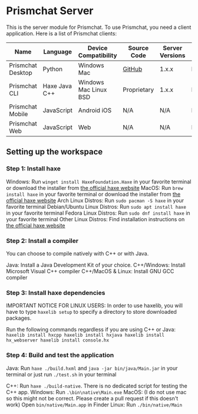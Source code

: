 # Prismchat Server

This is the server module for Prismchat. To use Prismchat, you need a client application. Here is a list of Prismchat clients:

| Name | Language | Device Compatibility | Source Code | Server Versions | Status |
| - | - | - | - | - | - |
| Prismchat Desktop | Python | Windows Mac | [GitHub](https://github.com/infynyt/prismchat-client) | 1.x.x | In Dev |
| Prismchat CLI | Haxe Java C++ | Windows Mac Linux BSD | Proprietary | 1.x.x | In Dev |
| Prismchat Mobile | JavaScript | Android iOS | N/A | N/A | Planned |
| Prismchat Web | JavaScript | Web | N/A | N/A | Planned |

## Setting up the workspace

### Step 1: Install haxe

Windows: Run `winget install HaxeFoundation.Haxe` in your favorite terminal or download the installer from [the official haxe website](https://haxe.org/download)
MacOS: Run `brew install haxe` in your favorite terminal or download the installer from [the official haxe website](https://haxe.org/download)
Arch Linux Distros: Run `sudo pacman -S haxe` in your favorite terminal
Debian/Ubuntu Linux Distros: Run `sudo apt install haxe` in your favorite terminal
Fedora Linux Distros: Run `sudo dnf install haxe` in your favorite terminal
Other Linux Distros: Find installation instructions on [the official haxe website](https://haxe.org/download/linux)

### Step 2: Install a compiler

You can choose to compile natively with C++ or with Java.

Java: Install a Java Development Kit of your choice.
C++/Windows: Install Microsoft Visual C++ compiler
C++/MacOS & Linux: Install GNU GCC compiler

### Step 3: Install haxe dependencies

IMPORTANT NOTICE FOR LINUX USERS: In order to use haxelib, you will have to type `haxelib setup` to specify a directory to store downloaded packages.

Run the following commands regardless if you are using C++ or Java:```
haxelib install hxcpp
haxelib install hxjava
haxelib install hx_webserver
haxelib install console.hx```

### Step 4: Build and test the application

Java:
Run `haxe ./build.hxml` and `java -jar bin/java/Main.jar` in your terminal
or just run `./test.sh` in your terminal

C++:
Run `haxe ./build-native`. There is no dedicated script for testing the C++ app.
Windows: Run `.\bin\native\Main.exe`
MacOS: (I do not use mac so this might not be correct. Please create a pull request if this doesn't work) Open `bin/native/Main.app` in Finder
Linux: Run `./bin/native/Main`

